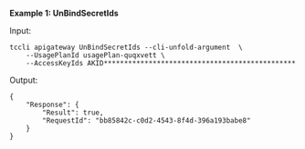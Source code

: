 **Example 1: UnBindSecretIds**



Input: 

```
tccli apigateway UnBindSecretIds --cli-unfold-argument  \
    --UsagePlanId usagePlan-quqxvett \
    --AccessKeyIds AKID***********************************************
```

Output: 
```
{
    "Response": {
        "Result": true,
        "RequestId": "bb85842c-c0d2-4543-8f4d-396a193babe8"
    }
}
```

